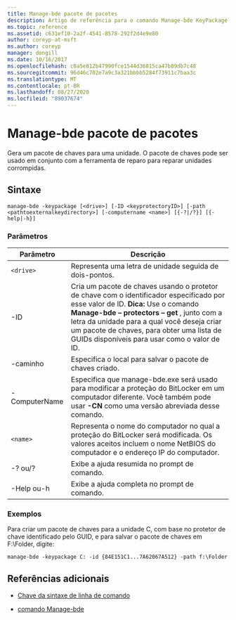 ```yaml
---
title: Manage-bde pacote de pacotes
description: Artigo de referência para o comando Manage-bde KeyPackage, que gera um pacote de chaves para uma unidade.
ms.topic: reference
ms.assetid: c631ef10-2a2f-4541-8578-292f2d4e9e80
author: coreyp-at-msft
ms.author: coreyp
manager: dongill
ms.date: 10/16/2017
ms.openlocfilehash: c0a5e812b47990fce1544d36815ca47b89db7c48
ms.sourcegitcommit: 96d46c702e7a9c3a321bbbb5284f73911c7baa3c
ms.translationtype: MT
ms.contentlocale: pt-BR
ms.lasthandoff: 08/27/2020
ms.locfileid: "89037674"
---
```

# <a name="manage-bde-keypackage"></a>Manage-bde pacote de pacotes

Gera um pacote de chaves para uma unidade. O pacote de chaves pode ser usado em conjunto com a ferramenta de reparo para reparar unidades corrompidas.

## <a name="syntax"></a>Sintaxe

```
manage-bde -keypackage [<drive>] [-ID <keyprotectoryID>] [-path <pathtoexternalkeydirectory>] [-computername <name>] [{-?|/?}] [{-help|-h}]
```

### <a name="parameters"></a>Parâmetros

| Parâmetro | Descrição |
| --------- | ----------- |
| `<drive>` | Representa uma letra de unidade seguida de dois-pontos. |
| -ID | Cria um pacote de chaves usando o protetor de chave com o identificador especificado por esse valor de ID. **Dica:** Use o comando **Manage-bde – protectors – get** , junto com a letra da unidade para a qual você deseja criar um pacote de chaves, para obter uma lista de GUIDs disponíveis para usar como o valor de ID. |
| -caminho | Especifica o local para salvar o pacote de chaves criado. |
| -ComputerName | Especifica que manage-bde.exe será usado para modificar a proteção do BitLocker em um computador diferente. Você também pode usar **-CN** como uma versão abreviada desse comando. |
| `<name>` | Representa o nome do computador no qual a proteção do BitLocker será modificada. Os valores aceitos incluem o nome NetBIOS do computador e o endereço IP do computador. |
| -? ou/? | Exibe a ajuda resumida no prompt de comando. |
| -Help ou-h | Exibe a ajuda completa no prompt de comando. |

### <a name="examples"></a>Exemplos

Para criar um pacote de chaves para a unidade C, com base no protetor de chave identificado pelo GUID, e para salvar o pacote de chaves em F:\Folder, digite:

```
manage-bde -keypackage C: -id {84E151C1...7A62067A512} -path f:\Folder
```

## <a name="additional-references"></a>Referências adicionais

- [Chave da sintaxe de linha de comando](command-line-syntax-key.md)

- [comando Manage-bde](manage-bde.md)
